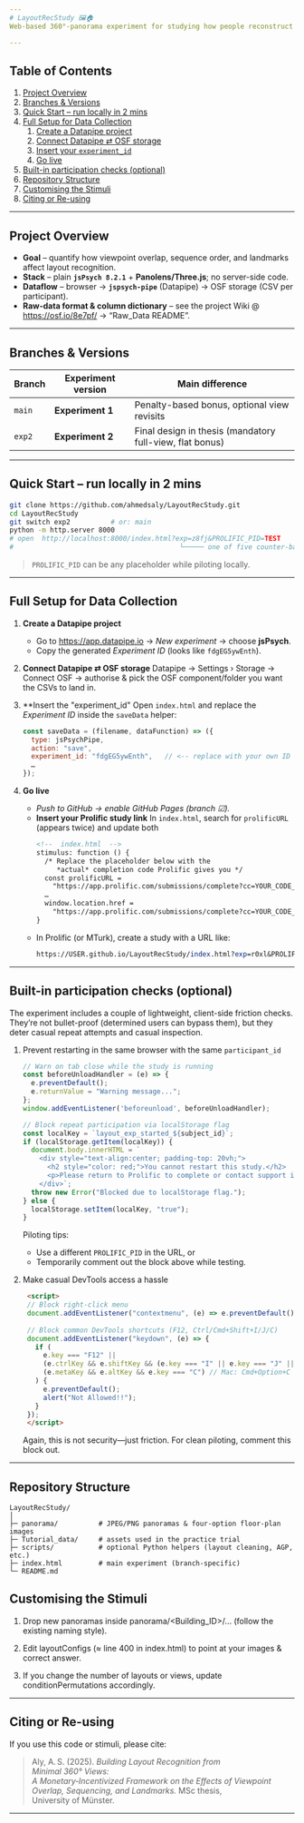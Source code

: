 ```yaml
---
# LayoutRecStudy 🖼️🏠  
Web-based 360°-panorama experiment for studying how people reconstruct indoor layouts from a minimal set of views.

---
```


## Table of Contents  
1. [Project Overview](#project-overview)  
2. [Branches & Versions](#branches--versions)  
3. [Quick Start – run locally in 2 mins](#quick-start--run-locally-in-2-mins)  
4. [Full Setup for Data Collection](#full-setup-for-data-collection)  
   1. [Create a Datapipe project](#Create-a-Datapipe-project)  
   2. [Connect Datapipe ⇄ OSF storage](#Connect-Datapipe--OSF-storage)  
   3. [Insert your `experiment_id`](#Insert-your-`experiment_id`)  
   4. [Go live](#Publish-on-Prolific--MTurk)  
5. [Built-in participation checks (optional)](#Built-in-participation-checks-(optional))  
6. [Repository Structure](#repository-structure)  
7. [Customising the Stimuli](#customising-the-stimuli)  
8. [Citing or Re-using](#citing-or-re-using) 

---

## Project Overview
* **Goal** – quantify how viewpoint overlap, sequence order, and landmarks affect layout recognition.  
* **Stack** – plain **`jsPsych 8.2.1`** + **Panolens/Three.js**; no server-side code.  
* **Dataflow** – browser → **`jspsych-pipe`** (Datapipe) → OSF storage (CSV per participant).  
* **Raw-data format & column dictionary** – see the project Wiki @ https://osf.io/8e7pf/ → “Raw_Data README”.

---

## Branches & Versions

| Branch | Experiment version | Main difference |
|--------|--------------------|-----------------|
| `main` | **Experiment 1** | Penalty-based bonus, optional view revisits |
| `exp2` | **Experiment 2** | Final design in thesis (mandatory full-view, flat bonus) |

---

## Quick Start – run locally in 2 mins

```bash
git clone https://github.com/ahmedsaly/LayoutRecStudy.git
cd LayoutRecStudy
git switch exp2          # or: main
python -m http.server 8000
# open  http://localhost:8000/index.html?exp=z8fj&PROLIFIC_PID=TEST
#                                         └───── one of five counter-balanced lists (five: z8fj, r0xl, b2tk, n3qv, w7sd)
```

> `PROLIFIC_PID` can be any placeholder while piloting locally.

---

## Full Setup for Data Collection

1. **Create a Datapipe project**  
   * Go to <https://app.datapipe.io> → *New experiment* → choose **jsPsych**.  
   * Copy the generated *Experiment ID* (looks like `fdgEG5ywEnth`).
  
2. **Connect Datapipe ⇄ OSF storage**
   Datapipe → Settings › Storage → Connect OSF → authorise & pick the OSF component/folder you want the CSVs to land in.

2. **Insert the "experiment_id"
   Open `index.html` and replace the *Experiment ID* inside the `saveData` helper: 
   ```js
   const saveData = (filename, dataFunction) => ({
     type: jsPsychPipe,
     action: "save",
     experiment_id: "fdgEG5ywEnth",   // <-- replace with your own ID
     …
   });
   ```

4. **Go live**  
   * *Push to GitHub → enable GitHub Pages (branch ☑).*
   * **Insert your Prolific study link**
     In `index.html`, search for `prolificURL` (appears twice) and update both  
     ```html
     <!--  index.html  -->
     stimulus: function () {
       /* Replace the placeholder below with the
          *actual* completion code Prolific gives you */
       const prolificURL =
         "https://app.prolific.com/submissions/complete?cc=YOUR_CODE_HERE";
       …
       window.location.href =
         "https://app.prolific.com/submissions/complete?cc=YOUR_CODE_HERE";
     }
     ```  
   * In Prolific (or MTurk), create a study with a URL like:
     ```perl
     https://USER.github.io/LayoutRecStudy/index.html?exp=r0xl&PROLIFIC_PID={{%PROLIFIC_PID%}}
     ```
---
## Built-in participation checks (optional)
The experiment includes a couple of lightweight, client-side friction checks.
They’re not bullet-proof (determined users can bypass them), but they deter casual repeat attempts and casual inspection.

1. Prevent restarting in the same browser with the same `participant_id`
    ```js
    // Warn on tab close while the study is running
    const beforeUnloadHandler = (e) => {
      e.preventDefault();
      e.returnValue = "Warning message...";
    };
    window.addEventListener('beforeunload', beforeUnloadHandler);
    
    // Block repeat participation via localStorage flag
    const localKey = `layout_exp_started_${subject_id}`;
    if (localStorage.getItem(localKey)) {
      document.body.innerHTML = `
        <div style="text-align:center; padding-top: 20vh;">
          <h2 style="color: red;">You cannot restart this study.</h2>
          <p>Please return to Prolific to complete or contact support if this is an error.</p>
        </div>`;
      throw new Error("Blocked due to localStorage flag.");
    } else {
      localStorage.setItem(localKey, "true");
    }
    ```
    Piloting tips:
    * Use a different `PROLIFIC_PID` in the URL, or
    * Temporarily comment out the block above while testing.

2. Make casual DevTools access a hassle
   ```html
    <script>
    // Block right-click menu
    document.addEventListener("contextmenu", (e) => e.preventDefault());
    
    // Block common DevTools shortcuts (F12, Ctrl/Cmd+Shift+I/J/C)
    document.addEventListener("keydown", (e) => {
      if (
        e.key === "F12" ||
        (e.ctrlKey && e.shiftKey && (e.key === "I" || e.key === "J" || e.key === "C")) ||
        (e.metaKey && e.altKey && e.key === "C") // Mac: Cmd+Option+C
      ) {
        e.preventDefault();
        alert("Not Allowed!!");
      }
    });
    </script>
   ```
   Again, this is not security—just friction. For clean piloting, comment this block out.

   
---

## Repository Structure

```
LayoutRecStudy/
│
├─ panorama/          # JPEG/PNG panoramas & four-option floor-plan images
├─ Tutorial_data/     # assets used in the practice trial
├─ scripts/           # optional Python helpers (layout cleaning, AGP, etc.)
├─ index.html         # main experiment (branch-specific)
└─ README.md
```
## Customising the Stimuli
1. Drop new panoramas inside panorama/<Building_ID>/… (follow the existing naming style).

2. Edit layoutConfigs (≈ line 400 in index.html) to point at your images & correct answer.

3. If you change the number of layouts or views, update conditionPermutations accordingly.

---

## Citing or Re-using

If you use this code or stimuli, please cite:

> Aly, A. S. (2025). *Building Layout Recognition from Minimal 360° Views:  
> A Monetary‑Incentivized Framework on the Effects of Viewpoint Overlap, Sequencing, and Landmarks.* MSc thesis, University of Münster.

---


